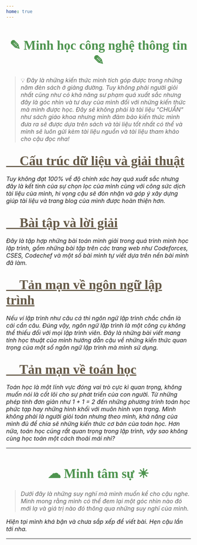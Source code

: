 ```yaml
---
home: true
---
```


<div id="platform1">

# ✎ Minh học công nghệ thông tin ✎

</div>

> 💡 *Đây là những kiến thức mình tích góp được trong những năm đèn sách ở giảng đường. Tuy không phải người giỏi nhất cũng như có khả năng sư phạm quá xuất sắc nhưng đây là góc nhìn và tư duy của mình đối với những kiến thức mà mình được học. Đây sẽ không phải là tài liệu "CHUẨN" như sách giáo khoa nhưng mình đảm bảo kiến thức mình đưa ra sẽ được dựa trên sách và tài liệu tốt nhất có thể và mình sẽ luôn gửi kèm tài liệu nguồn và tài liệu tham khảo cho cậu đọc nha!*

<div id="post2">

## [🌱 Cấu trúc dữ liệu và giải thuật](./posts/data-strucutres-and-algorithms/)

</div>

*Tuy không đạt 100% về độ chính xác hay quá xuất sắc nhưng đây là kết tinh của sự chọn lọc của mình cùng với công sức dịch tài liệu của mình, hi vọng cậu sẽ đón nhận và góp ý xây dựng giúp tài liệu và trang blog của mình được hoàn thiện hơn.*

<div id="post2">

## [🌱 Bài tập và lời giải](./posts/problems-and-solutions/)

</div>

*Đây là tập hợp những bài toán mình giải trong quá trình mình học lập trình, gồm những bài tập trên các trang web như Codeforces, CSES, Codechef và một số bài mình tự viết dựa trên nền bài mình đã làm.*

<div id="post2">

## [🌱 Tản mạn về ngôn ngữ lập trình](./posts/programming-languages/)

</div>

*Nếu ví lập trình như câu cá thì ngôn ngữ lập trình chắc chắn là cái cần câu. Đúng vậy, ngôn ngữ lập trình là một công cụ không thể thiếu đối với mọi lập trình viên. Đây là những bài viết mang tính học thuật của mình hướng dẫn cậu về những kiến thức quan trọng của một số ngôn ngữ lập trình mà mình sử dụng.*

<div id="post2">

## [🌱 Tản mạn về toán học](./posts/math/)

</div>

*Toán học là một lĩnh vực đóng vai trò cực kì quan trọng, không muốn nói là cốt lõi cho sự phát triển của con người. Từ những phép tính đơn giản như 1 + 1 = 2 đến những phương trình toán học phức tạp hay những hình khối với muôn hình vạn trạng. Mình không phải là người giỏi toán nhưng theo mình, khả năng của mình đủ để chia sẽ những kiến thức cơ bản của toán học. Hơn nữa, toán học cũng rất quan trọng trong lập trình, vậy sao không cùng học toán một cách thoải mái nhỉ?*

---

<div id="platform1">

# ☁︎ Minh tâm sự ☀︎

</div>

> *Dưới đây là những suy nghĩ mà mình muốn kể cho cậu nghe. Mình mong rằng mình có thể đem lại một góc nhìn nào đó mới lạ và giá trị nào đó thông qua những suy nghĩ của mình.*

*Hiện tại mình khá bận và chưa sắp xếp để viết bài. Hẹn cậu lần tới nha.*

---

<!-- Page styling -->

<style>
@import url('https://fonts.googleapis.com/css2?family=Charm:wght@400;700&display=swap');

.hero .description {
    font-style: italic;
    color: #483838 !important;
}

h1 {
    color: #379237;
    font-family: 'Charm', cursive;
    font-size: 2.5em;
    text-align: center;
}

/* h2 {
    color: #4E944F;
    font-family: 'Charm', cursive;
    font-size: 2em;
    text-align: center;
} */

#platform1 h1 {
    color: #4E944F;
    font-family: 'Charm', cursive;
    font-size: 2.5em;
    text-align: center !important;
}

#platform2 h2 {
    color: #665A48;
    font-family: 'Charm', cursive;
    font-size: 2em;
    text-align: left !important;
}

#platform3 h3 {
    color: #AA8B56;
    font-family: 'Charm', cursive;
    font-size: 1.7em;
    text-align: left !important;
}

#post2 a {
    color: #665A48;
    font-family: 'Charm', cursive;
    font-size: 1.7em;
    text-align: left !important;
}

#post h2 {
    text-align: left !important;
}

#post3 a {
    color: #665A48;
    font-family: 'Charm', cursive;
    font-size: 1.3em;
    text-align: left !important;
}

#post h3 {
    text-align: left !important;
}

p {
    font-size: 1.15em;
}

</style>
